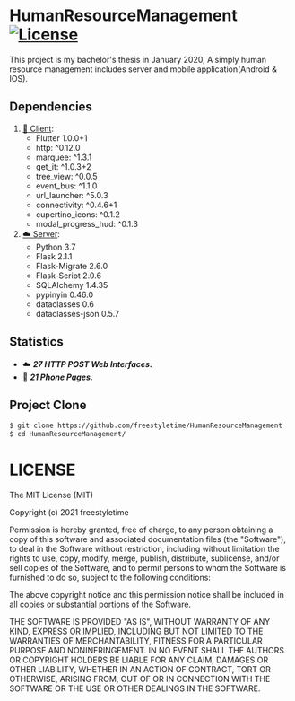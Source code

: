 # HumanResourceManagement [![License](https://img.shields.io/github/license/mashape/apistatus.svg)](https://github.com/freestyletime/FlutterNews/blob/master/LICENSE)
This project is my bachelor's thesis in January 2020, A simply human resource management includes server and mobile application(Android & IOS).


## Dependencies
1. [📱 Client](https://github.com/freestyletime/HumanResourceManagement/tree/main/HRMS_client):
    - Flutter 1.0.0+1
    - http: ^0.12.0
    - marquee: ^1.3.1
    - get_it: ^1.0.3+2
    - tree_view: ^0.0.5
    - event_bus: ^1.1.0
    - url_launcher: ^5.0.3
    - connectivity: ^0.4.6+1
    - cupertino_icons: ^0.1.2
    - modal_progress_hud: ^0.1.3
2. [☁️ Server](https://github.com/freestyletime/HumanResourceManagement/tree/main/HRMS):
    - Python 3.7
    - Flask 2.1.1
    - Flask-Migrate 2.6.0
    - Flask-Script 2.0.6
    - SQLAlchemy 1.4.35
    - pypinyin 0.46.0
    - dataclasses 0.6
    - dataclasses-json 0.5.7

## Statistics

- ☁️ ___27 HTTP POST Web Interfaces.___
- 📱 ___21 Phone Pages.___

## Project Clone

```sh
$ git clone https://github.com/freestyletime/HumanResourceManagement
$ cd HumanResourceManagement/
```

# LICENSE
The MIT License (MIT)

Copyright (c) 2021 freestyletime

Permission is hereby granted, free of charge, to any person obtaining a copy of
this software and associated documentation files (the "Software"), to deal in
the Software without restriction, including without limitation the rights to
use, copy, modify, merge, publish, distribute, sublicense, and/or sell copies of
the Software, and to permit persons to whom the Software is furnished to do so,
subject to the following conditions:

The above copyright notice and this permission notice shall be included in all
copies or substantial portions of the Software.

THE SOFTWARE IS PROVIDED "AS IS", WITHOUT WARRANTY OF ANY KIND, EXPRESS OR
IMPLIED, INCLUDING BUT NOT LIMITED TO THE WARRANTIES OF MERCHANTABILITY, FITNESS
FOR A PARTICULAR PURPOSE AND NONINFRINGEMENT. IN NO EVENT SHALL THE AUTHORS OR
COPYRIGHT HOLDERS BE LIABLE FOR ANY CLAIM, DAMAGES OR OTHER LIABILITY, WHETHER
IN AN ACTION OF CONTRACT, TORT OR OTHERWISE, ARISING FROM, OUT OF OR IN
CONNECTION WITH THE SOFTWARE OR THE USE OR OTHER DEALINGS IN THE SOFTWARE.
